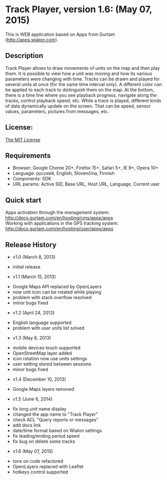 # Track Player, version 1.6: (May 07, 2015)
This is WEB application based on Apps from Gurtam (http://apps.wialon.com).

## Description
Track Player allows to draw movements of units on the map and then play them.
It is possible to view how a unit was moving and how its various parameters were changing with time.
Tracks can be drawn and played for several units at once (for the same time interval only).
A different color can be applied to each track to distinguish them on the map.
At the bottom, there is a time line where you see playback progress, navigate along the tracks, control playback speed, etc.
While a track is played, different kinds of data dynamically update on the screen. That can be speed, sensor values, parameters, pictures from messages, etc.

## License:
[The MIT License](../master/LICENSE-MIT)

## Requirements
 * Browser: Google Chome 20+, Firefox 15+, Safari 5+, IE 9+, Opera 10+
 * Language: русский, English, Slovenčina, Finnish
 * Components: SDK
 * URL params: Active SID, Base URL, Host URL, Language, Current user

## Quick start
Apps activation through the management system: http://docs.gurtam.com/en/hosting/cms/apps/apps  
Working with applications in the GPS tracking system: http://docs.gurtam.com/en/hosting/user/apps/apps

## Release History
 * v1.0 (March 8, 2013)  
- initial release

 * v1.1 (March 15, 2013)
- Google Maps API replaced by OpenLayers
- now unit icon can be rotated while playing
- problem with stack overflow resolved
- minor bugs fixed

 * v1.2 (April 24, 2013)
- English language supported
- problem with user units list solved

 * v1.3 (May 8, 2013)
- mobile devices touch supported
- OpenStreetMap layer added
- icon rotation now use units settings
- user setting stored between sessions
- minor bugs fixed

 * v1.4 (December 10, 2013)
- Google Maps layers removed

 * v1.5 (June 6, 2014)
- fix long unit name display
- changed the app name to "Track Player"
- check ACL "Query reports or messages"
- add docs link
- date/time format based on Wialon settings
- fix leading/ending period speed
- fix bug on delete some tracks

 * v1.6 (May 07, 2015)
- tons on code refactored
- OpenLayers replaced with Leaflet
- hotkeys control supported
